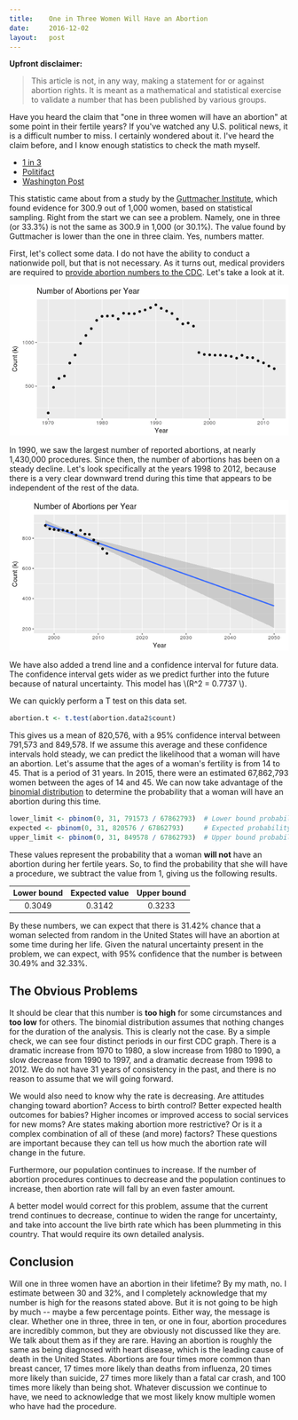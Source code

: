 ```yaml
---
title:    One in Three Women Will Have an Abortion
date:     2016-12-02
layout:   post
---
```


**Upfront disclaimer:**

> This article is not, in any way, making a statement for or against abortion rights. It is meant as a mathematical and statistical exercise to validate a number that has been published by various groups.

Have you heard the claim that "one in three women will have an abortion" at some point in their fertile years? If you've watched any U.S. political news, it is a difficult number to miss. I certainly wondered about it. I've heard the claim before, and I know enough statistics to check the math myself.

* [1 in 3](http://www.1in3campaign.org/)
* [Politifact](http://www.politifact.com/virginia/statements/2016/may/23/naral-pro-choice-america/flawed-naral-virginia-claim-1-3-women-will-have-ab/)
* [Washington Post](https://www.washingtonpost.com/news/fact-checker/wp/2015/09/30/the-stale-claim-that-one-in-three-women-will-have-an-abortion-by-age-45/?utm_term=.c93155b14547)

This statistic came about from a study by the [Guttmacher Institute](https://www.guttmacher.org/), which found evidence for 300.9 out of 1,000 women, based on statistical sampling. Right from the start we can see a problem. Namely, one in three (or 33.3%) is not the same as 300.9 in 1,000 (or 30.1%). The value found by Guttmacher is lower than the one in three claim. Yes, numbers matter.

First, let's collect some data. I do not have the ability to conduct a nationwide poll, but that is not necessary. As it turns out, medical providers are required to [provide abortion numbers to the CDC](http://www.cdc.gov/reproductivehealth/data_stats/abortion.htm). Let's take a look at it.

![Abortions per year, 1970 - 2012](/assets/images/abortions-per-year-1970-2012.png)

In 1990, we saw the largest number of reported abortions, at nearly 1,430,000 procedures. Since then, the number of abortions has been on a steady decline. Let's look specifically at the years 1998 to 2012, because there is a very clear downward trend during this time that appears to be independent of the rest of the data.

![Abortions per year, 1998 - 2050](/assets/images/abortions-per-year-1998-2050.png)

We have also added a trend line and a confidence interval for future data. The confidence interval gets wider as we predict further into the future because of natural uncertainty. This model has \\(R^2 = 0.7737 \\).

We can quickly perform a T test on this data set.

```r
abortion.t <- t.test(abortion.data2$count)
```

This gives us a mean of 820,576, with a 95% confidence interval between 791,573 and 849,578. If we assume this average and these confidence intervals hold steady, we can predict the likelihood that a woman will have an abortion. Let's assume that the ages of a woman's fertility is from 14 to 45. That is a period of 31 years. In 2015, there were an estimated 67,862,793 women between the ages of 14 and 45. We can now take advantage of the [binomial distribution](https://en.wikipedia.org/wiki/Binomial_distribution) to determine the probability that a woman will have an abortion during this time.

```r
lower_limit <- pbinom(0, 31, 791573 / 67862793)  # Lower bound probability.
expected <- pbinom(0, 31, 820576 / 67862793)     # Expected probability.
upper_limit <- pbinom(0, 31, 849578 / 67862793)  # Upper bound probability.
```

These values represent the probability that a woman **will not** have an abortion during her fertile years. So, to find the probability that she will have a procedure, we subtract the value from 1, giving us the following results.

| Lower bound | Expected value | Upper bound |
| :---------: | :------------: | :---------: |
| 0.3049      | 0.3142         | 0.3233      |

By these numbers, we can expect that there is 31.42% chance that a woman selected from random in the United States will have an abortion at some time during her life. Given the natural uncertainty present in the problem, we can expect, with 95% confidence that the number is between 30.49% and 32.33%.

## The Obvious Problems

It should be clear that this number is **too high** for some circumstances and **too low** for others. The binomial distribution assumes that nothing changes for the duration of the analysis. This is clearly not the case. By a simple check, we can see four distinct periods in our first CDC graph. There is a dramatic increase from 1970 to 1980, a slow increase from 1980 to 1990, a slow decrease from 1990 to 1997, and a dramatic decrease from 1998 to 2012. We do not have 31 years of consistency in the past, and there is no reason to assume that we will going forward.

We would also need to know why the rate is decreasing. Are attitudes changing toward abortion? Access to birth control? Better expected health outcomes for babies? Higher incomes or improved access to social services for new moms? Are states making abortion more restrictive? Or is it a complex combination of all of these (and more) factors? These questions are important because they can tell us how much the abortion rate will change in the future.

Furthermore, our population continues to increase. If the number of abortion procedures continues to decrease and the population continues to increase, then abortion rate will fall by an even faster amount.

A better model would correct for this problem, assume that the current trend continues to decrease, continue to widen the range for uncertainty, and take into account the live birth rate which has been plummeting in this country. That would require its own detailed analysis.

## Conclusion

Will one in three women have an abortion in their lifetime? By my math, no. I estimate between 30 and 32%, and I completely acknowledge that my number is high for the reasons stated above. But it is not going to be high by much -- maybe a few percentage points. Either way, the message is clear. Whether one in three, three in ten, or one in four, abortion procedures are incredibly common, but they are obviously not discussed like they are. We talk about them as if they are rare. Having an abortion is roughly the same as being diagnosed with heart disease, which is the leading cause of death in the United States. Abortions are four times more common than breast cancer, 17 times more likely than deaths from influenza, 20 times more likely than suicide, 27 times more likely than a fatal car crash, and 100 times more likely than being shot. Whatever discussion we continue to have, we need to acknowledge that we most likely know multiple women who have had the procedure.
